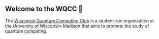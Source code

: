 ## Welcome to the WQCC 👋
The [Wisconsin Quantum Computing Club](https://wqi.wisc.edu/wqcc/) is a student-run organization at the University of Wisconsin-Madison that aims to promote the study of quantum computing.
